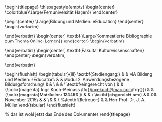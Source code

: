 
\begin{titlepage}
\thispagestyle{empty}
\begin{center}
\color{blue}\Large{Fernuniversität Hagen}\\
\end{center}


\begin{center}
\Large{Bildung und Medien: eEducation}
\end{center}
\begin{verbatim}



\end{verbatim}
\begin{center}
\textbf{\Large{Kommentierte Bibliographie zum Thema Online-Lernen}}
\end{center}
\begin{verbatim}

\end{verbatim}
\begin{center}
\textbf{Fakultät Kulturwissenschaften}
\end{center}
\begin{verbatim}










\end{verbatim}

\begin{flushleft}
\begin{tabular}{lll}
\textbf{Studiengang:} & & MA Bildung und Medien: eEducation\\
& & Modul 2: Anwendungsbezogene Bildungsforschung\\
& & \\
& & \\
\textbf{eingereicht von:} & & {\color{magenta} Inge Koch-Meinass \flq{}ingekoch@mac.com\frq{}}\\
& & {\color{magenta}Matrikelnr.: 123456 }\\
& & \\
\textbf{eingereicht am:} & & 06. November 2015\\
& & \\
& & \\
%\textbf{Betreuer:} & & Herr Prof. Dr. J. A. Müller
\end{tabular}
\end{flushleft}

% das ist wohl jetzt das Ende des Dokumentes
\end{titlepage}
